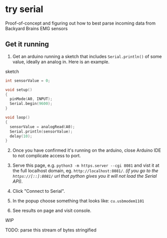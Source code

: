 # try serial

Proof-of-concept and figuring out how to best parse incoming data from Backyard Brains EMG sensors

## Get it running

1. Get an arduino running a sketch that includes `Serial.println()` of some value, ideally an analog in.  Here is an example. 

sketch
```c++
int sensorValue = 0;

void setup()
{
  pinMode(A0, INPUT);
  Serial.begin(9600);
}

void loop()
{
  sensorValue = analogRead(A0);
  Serial.println(sensorValue);
  delay(10);
}
```

2. Once you have confirmed it's running on the arduino, close Arduino IDE to not complicate access to port. 

3. Serve this page, e.g. `python3 -m https.server --cgi 8081` and vist it at the full localhost domain, eg. `http://localhost:8081/`. 
_(if you go to the `https://[::]:8081/` url that python gives you it will not load the Serial API)_.

4. Click "Connect to Serial".

5. In the popup choose something that looks like: `cu.usbmodem1101`

6. See results on page and visit console.

_WIP_

TODO: parse this stream of bytes stringified


